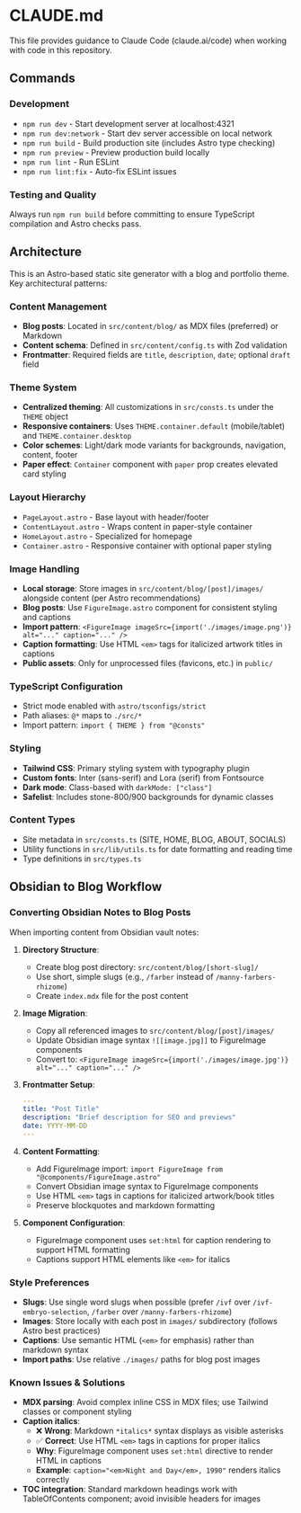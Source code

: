 # CLAUDE.md

This file provides guidance to Claude Code (claude.ai/code) when working with code in this repository.

## Commands

### Development
- `npm run dev` - Start development server at localhost:4321
- `npm run dev:network` - Start dev server accessible on local network
- `npm run build` - Build production site (includes Astro type checking)
- `npm run preview` - Preview production build locally
- `npm run lint` - Run ESLint
- `npm run lint:fix` - Auto-fix ESLint issues

### Testing and Quality
Always run `npm run build` before committing to ensure TypeScript compilation and Astro checks pass.

## Architecture

This is an Astro-based static site generator with a blog and portfolio theme. Key architectural patterns:

### Content Management
- **Blog posts**: Located in `src/content/blog/` as MDX files (preferred) or Markdown
- **Content schema**: Defined in `src/content/config.ts` with Zod validation
- **Frontmatter**: Required fields are `title`, `description`, `date`; optional `draft` field

### Theme System
- **Centralized theming**: All customizations in `src/consts.ts` under the `THEME` object
- **Responsive containers**: Uses `THEME.container.default` (mobile/tablet) and `THEME.container.desktop`
- **Color schemes**: Light/dark mode variants for backgrounds, navigation, content, footer
- **Paper effect**: `Container` component with `paper` prop creates elevated card styling

### Layout Hierarchy
- `PageLayout.astro` - Base layout with header/footer
- `ContentLayout.astro` - Wraps content in paper-style container
- `HomeLayout.astro` - Specialized for homepage
- `Container.astro` - Responsive container with optional paper styling

### Image Handling
- **Local storage**: Store images in `src/content/blog/[post]/images/` alongside content (per Astro recommendations)
- **Blog posts**: Use `FigureImage.astro` component for consistent styling and captions
- **Import pattern**: `<FigureImage imageSrc={import('./images/image.png')} alt="..." caption="..." />`
- **Caption formatting**: Use HTML `<em>` tags for italicized artwork titles in captions
- **Public assets**: Only for unprocessed files (favicons, etc.) in `public/`

### TypeScript Configuration
- Strict mode enabled with `astro/tsconfigs/strict`
- Path aliases: `@*` maps to `./src/*`
- Import pattern: `import { THEME } from "@consts"`

### Styling
- **Tailwind CSS**: Primary styling system with typography plugin
- **Custom fonts**: Inter (sans-serif) and Lora (serif) from Fontsource
- **Dark mode**: Class-based with `darkMode: ["class"]`
- **Safelist**: Includes stone-800/900 backgrounds for dynamic classes

### Content Types
- Site metadata in `src/consts.ts` (SITE, HOME, BLOG, ABOUT, SOCIALS)
- Utility functions in `src/lib/utils.ts` for date formatting and reading time
- Type definitions in `src/types.ts`

## Obsidian to Blog Workflow

### Converting Obsidian Notes to Blog Posts

When importing content from Obsidian vault notes:

1. **Directory Structure**:
   - Create blog post directory: `src/content/blog/[short-slug]/`
   - Use short, simple slugs (e.g., `/farber` instead of `/manny-farbers-rhizome`)
   - Create `index.mdx` file for the post content

2. **Image Migration**:
   - Copy all referenced images to `src/content/blog/[post]/images/`
   - Update Obsidian image syntax `![[image.jpg]]` to FigureImage components
   - Convert to: `<FigureImage imageSrc={import('./images/image.jpg')} alt="..." caption="..." />`

3. **Frontmatter Setup**:
   ```yaml
   ---
   title: "Post Title"
   description: "Brief description for SEO and previews"
   date: YYYY-MM-DD
   ---
   ```

4. **Content Formatting**:
   - Add FigureImage import: `import FigureImage from "@components/FigureImage.astro"`
   - Convert Obsidian image syntax to FigureImage components
   - Use HTML `<em>` tags in captions for italicized artwork/book titles
   - Preserve blockquotes and markdown formatting

5. **Component Configuration**:
   - FigureImage component uses `set:html` for caption rendering to support HTML formatting
   - Captions support HTML elements like `<em>` for italics

### Style Preferences
- **Slugs**: Use single word slugs when possible (prefer `/ivf` over `/ivf-embryo-selection`, `/farber` over `/manny-farbers-rhizome`)
- **Images**: Store locally with each post in `images/` subdirectory (follows Astro best practices)
- **Captions**: Use semantic HTML (`<em>` for emphasis) rather than markdown syntax
- **Import paths**: Use relative `./images/` paths for blog post images

### Known Issues & Solutions
- **MDX parsing**: Avoid complex inline CSS in MDX files; use Tailwind classes or component styling
- **Caption italics**: 
  - ❌ **Wrong**: Markdown `*italics*` syntax displays as visible asterisks
  - ✅ **Correct**: Use HTML `<em>` tags in captions for proper italics
  - **Why**: FigureImage component uses `set:html` directive to render HTML in captions
  - **Example**: `caption="<em>Night and Day</em>, 1990"` renders italics correctly
- **TOC integration**: Standard markdown headings work with TableOfContents component; avoid invisible headers for images